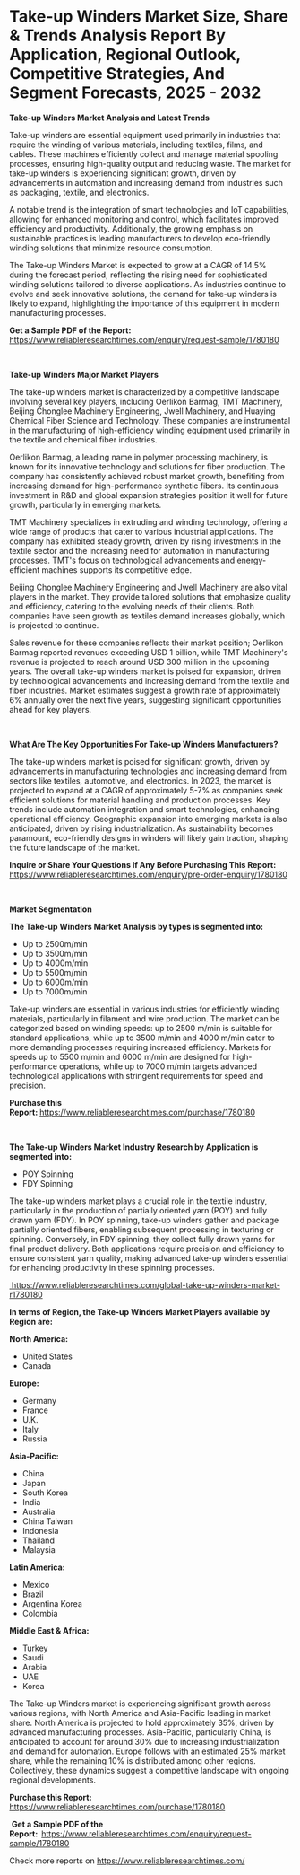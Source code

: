 <p><h1>Take-up Winders Market Size, Share & Trends Analysis Report By Application, Regional Outlook, Competitive Strategies, And Segment Forecasts, 2025 - 2032</h1></p><p><strong>Take-up Winders Market Analysis and Latest Trends</strong></p>
<p><p>Take-up winders are essential equipment used primarily in industries that require the winding of various materials, including textiles, films, and cables. These machines efficiently collect and manage material spooling processes, ensuring high-quality output and reducing waste. The market for take-up winders is experiencing significant growth, driven by advancements in automation and increasing demand from industries such as packaging, textile, and electronics. </p><p>A notable trend is the integration of smart technologies and IoT capabilities, allowing for enhanced monitoring and control, which facilitates improved efficiency and productivity. Additionally, the growing emphasis on sustainable practices is leading manufacturers to develop eco-friendly winding solutions that minimize resource consumption. </p><p>The Take-up Winders Market is expected to grow at a CAGR of 14.5% during the forecast period, reflecting the rising need for sophisticated winding solutions tailored to diverse applications. As industries continue to evolve and seek innovative solutions, the demand for take-up winders is likely to expand, highlighting the importance of this equipment in modern manufacturing processes.</p></p>
<p><strong>Get a Sample PDF of the Report:&nbsp;</strong> <a href="https://www.reliableresearchtimes.com/enquiry/request-sample/1780180?utm_campaign=2606&utm_medium=2&utm_source=Github&utm_content=ia&utm_term=25032025&utm_id=take-up-winders">https://www.reliableresearchtimes.com/enquiry/request-sample/1780180</a></p>
<p>&nbsp;</p>
<p><strong>Take-up Winders Major Market Players</strong></p>
<p><p>The take-up winders market is characterized by a competitive landscape involving several key players, including Oerlikon Barmag, TMT Machinery, Beijing Chonglee Machinery Engineering, Jwell Machinery, and Huaying Chemical Fiber Science and Technology. These companies are instrumental in the manufacturing of high-efficiency winding equipment used primarily in the textile and chemical fiber industries.</p><p>Oerlikon Barmag, a leading name in polymer processing machinery, is known for its innovative technology and solutions for fiber production. The company has consistently achieved robust market growth, benefiting from increasing demand for high-performance synthetic fibers. Its continuous investment in R&D and global expansion strategies position it well for future growth, particularly in emerging markets.</p><p>TMT Machinery specializes in extruding and winding technology, offering a wide range of products that cater to various industrial applications. The company has exhibited steady growth, driven by rising investments in the textile sector and the increasing need for automation in manufacturing processes. TMT's focus on technological advancements and energy-efficient machines supports its competitive edge.</p><p>Beijing Chonglee Machinery Engineering and Jwell Machinery are also vital players in the market. They provide tailored solutions that emphasize quality and efficiency, catering to the evolving needs of their clients. Both companies have seen growth as textiles demand increases globally, which is projected to continue.</p><p>Sales revenue for these companies reflects their market position; Oerlikon Barmag reported revenues exceeding USD 1 billion, while TMT Machinery's revenue is projected to reach around USD 300 million in the upcoming years. The overall take-up winders market is poised for expansion, driven by technological advancements and increasing demand from the textile and fiber industries. Market estimates suggest a growth rate of approximately 6% annually over the next five years, suggesting significant opportunities ahead for key players.</p></p>
<p>&nbsp;</p>
<p><strong>What Are The Key Opportunities For Take-up Winders Manufacturers?</strong></p>
<p><p>The take-up winders market is poised for significant growth, driven by advancements in manufacturing technologies and increasing demand from sectors like textiles, automotive, and electronics. In 2023, the market is projected to expand at a CAGR of approximately 5-7% as companies seek efficient solutions for material handling and production processes. Key trends include automation integration and smart technologies, enhancing operational efficiency. Geographic expansion into emerging markets is also anticipated, driven by rising industrialization. As sustainability becomes paramount, eco-friendly designs in winders will likely gain traction, shaping the future landscape of the market.</p></p>
<p><strong>Inquire or Share Your Questions If Any Before Purchasing This Report:</strong> <a href="https://www.reliableresearchtimes.com/enquiry/pre-order-enquiry/1780180?utm_campaign=2606&utm_medium=2&utm_source=Github&utm_content=ia&utm_term=25032025&utm_id=take-up-winders">https://www.reliableresearchtimes.com/enquiry/pre-order-enquiry/1780180</a></p>
<p>&nbsp;</p>
<p><strong>Market Segmentation</strong></p>
<p><strong>The Take-up Winders Market Analysis by types is segmented into:</strong></p>
<p><ul><li>Up to 2500m/min</li><li>Up to 3500m/min</li><li>Up to 4000m/min</li><li>Up to 5500m/min</li><li>Up to 6000m/min</li><li>Up to 7000m/min</li></ul></p>
<p><p>Take-up winders are essential in various industries for efficiently winding materials, particularly in filament and wire production. The market can be categorized based on winding speeds: up to 2500 m/min is suitable for standard applications, while up to 3500 m/min and 4000 m/min cater to more demanding processes requiring increased efficiency. Markets for speeds up to 5500 m/min and 6000 m/min are designed for high-performance operations, while up to 7000 m/min targets advanced technological applications with stringent requirements for speed and precision.</p></p>
<p><strong>Purchase this Report:&nbsp;</strong><a href="https://www.reliableresearchtimes.com/purchase/1780180?utm_campaign=2606&utm_medium=2&utm_source=Github&utm_content=ia&utm_term=25032025&utm_id=take-up-winders">https://www.reliableresearchtimes.com/purchase/1780180</a></p>
<p>&nbsp;</p>
<p><strong>The Take-up Winders Market Industry Research by Application is segmented into:</strong></p>
<p><ul><li>POY Spinning</li><li>FDY Spinning</li></ul></p>
<p><p>The take-up winders market plays a crucial role in the textile industry, particularly in the production of partially oriented yarn (POY) and fully drawn yarn (FDY). In POY spinning, take-up winders gather and package partially oriented fibers, enabling subsequent processing in texturing or spinning. Conversely, in FDY spinning, they collect fully drawn yarns for final product delivery. Both applications require precision and efficiency to ensure consistent yarn quality, making advanced take-up winders essential for enhancing productivity in these spinning processes.</p></p>
<p><a href="https://www.reliableresearchtimes.com/global-take-up-winders-market-r1780180?utm_campaign=2606&utm_medium=2&utm_source=Github&utm_content=ia&utm_term=25032025&utm_id=take-up-winders">&nbsp;https://www.reliableresearchtimes.com/global-take-up-winders-market-r1780180</a></p>
<p><strong>In terms of Region, the Take-up Winders Market Players available by Region are:</strong></p>
<p>
    <p> <strong> North America: </strong>
        <ul>
            <li>United States</li>
            <li>Canada</li>
        </ul>
        </p> 
    <p> <strong> Europe: </strong>
        <ul>
            <li>Germany</li>
            <li>France</li>
            <li>U.K.</li>
            <li>Italy</li>
            <li>Russia</li>
        </ul>
        </p> 
    <p> <strong> Asia-Pacific: </strong>
        <ul>
            <li>China</li>
            <li>Japan</li>
            <li>South Korea</li>
            <li>India</li>
            <li>Australia</li>
            <li>China Taiwan</li>
            <li>Indonesia</li>
            <li>Thailand</li>
            <li>Malaysia</li>
        </ul>
        </p> 
    <p> <strong> Latin America: </strong>
        <ul>
            <li>Mexico</li>
            <li>Brazil</li>
            <li>Argentina Korea</li>
            <li>Colombia</li>
        </ul>
        </p> 
    <p> <strong> Middle East & Africa: </strong>
        <ul>
            <li>Turkey</li>
            <li>Saudi</li>
            <li>Arabia</li>
            <li>UAE</li>
            <li>Korea</li>
        </ul>
    </p>
    </p>
<p><p>The Take-up Winders market is experiencing significant growth across various regions, with North America and Asia-Pacific leading in market share. North America is projected to hold approximately 35%, driven by advanced manufacturing processes. Asia-Pacific, particularly China, is anticipated to account for around 30% due to increasing industrialization and demand for automation. Europe follows with an estimated 25% market share, while the remaining 10% is distributed among other regions. Collectively, these dynamics suggest a competitive landscape with ongoing regional developments.</p></p>
<p><strong>Purchase this Report: </strong><a href="https://www.reliableresearchtimes.com/purchase/1780180?utm_campaign=2606&utm_medium=2&utm_source=Github&utm_content=ia&utm_term=25032025&utm_id=take-up-winders">https://www.reliableresearchtimes.com/purchase/1780180</a></p>
<p>&nbsp;<strong>Get a Sample PDF of the Report:&nbsp;&nbsp;</strong><a href="https://www.reliableresearchtimes.com/enquiry/request-sample/1780180?utm_campaign=2606&utm_medium=2&utm_source=Github&utm_content=ia&utm_term=25032025&utm_id=take-up-winders">https://www.reliableresearchtimes.com/enquiry/request-sample/1780180</a></p>
<p><strong></strong></p>
<p>Check more reports on <a href="https://www.reliableresearchtimes.com/?utm_campaign=2606&utm_medium=2&utm_source=Github&utm_content=ia&utm_term=25032025&utm_id=take-up-winders">https://www.reliableresearchtimes.com/</a></p>